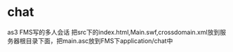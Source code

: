 ﻿chat
====

as3 FMS写的多人会话
把src下的index.html,Main.swf,crossdomain.xml放到服务器根目录下面，把main.asc放到FMS下application/chat中
